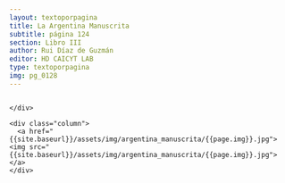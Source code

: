 ```yaml
---
layout: textoporpagina
title: La Argentina Manuscrita
subtitle: página 124
section: Libro III
author: Rui Díaz de Guzmán
editor: HD CAICYT LAB
type: textoporpagina
img: pg_0128
---
```


<div class="row">
    <div class="column">


    </div>

    <div class="column">
      <a href="{{site.baseurl}}/assets/img/argentina_manuscrita/{{page.img}}.jpg"><img src="{{site.baseurl}}/assets/img/argentina_manuscrita/{{page.img}}.jpg"></a>
    </div>
</div>